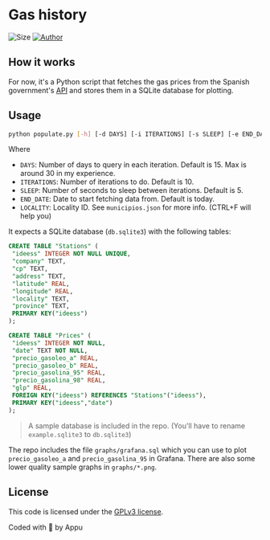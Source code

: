# Gas history

![Size](https://img.shields.io/github/repo-size/appuchias/gas_history?color=orange&style=flat-square)
[![Author](https://img.shields.io/badge/Project%20by-Appu-9cf?style=flat-square)](https://github.com/appuchias)

## How it works

For now, it's a Python script that fetches the gas prices from the Spanish government's [API](https://sedeaplicaciones.minetur.gob.es/ServiciosRESTCarburantes/PreciosCarburantes/help) and stores them in a SQLite database for plotting.

## Usage

```bash
python populate.py [-h] [-d DAYS] [-i ITERATIONS] [-s SLEEP] [-e END_DATE] [-m LOCALITY]
```

Where

- `DAYS`: Number of days to query in each iteration. Default is 15. Max is around 30 in my experience.
- `ITERATIONS`: Number of iterations to do. Default is 10.
- `SLEEP`: Number of seconds to sleep between iterations. Default is 5.
- `END_DATE`: Date to start fetching data from. Default is today.
- `LOCALITY`: Locality ID. See `municipios.json` for more info. (CTRL+F will help you)

It expects a SQLite database (`db.sqlite3`) with the following tables:

```sql
CREATE TABLE "Stations" (
 "ideess" INTEGER NOT NULL UNIQUE,
 "company" TEXT,
 "cp" TEXT,
 "address" TEXT,
 "latitude" REAL,
 "longitude" REAL,
 "locality" TEXT,
 "province" TEXT,
 PRIMARY KEY("ideess")
);
```

```sql
CREATE TABLE "Prices" (
 "ideess" INTEGER NOT NULL,
 "date" TEXT NOT NULL,
 "precio_gasoleo_a" REAL,
 "precio_gasoleo_b" REAL,
 "precio_gasolina_95" REAL,
 "precio_gasolina_98" REAL,
 "glp" REAL,
 FOREIGN KEY("ideess") REFERENCES "Stations"("ideess"),
 PRIMARY KEY("ideess","date")
);
```

> A sample database is included in the repo. (You'll have to rename `example.sqlite3` to `db.sqlite3`)

The repo includes the file `graphs/grafana.sql` which you can use to plot `precio_gasoleo_a` and `precio_gasolina_95` in Grafana.
There are also some lower quality sample graphs in `graphs/*.png`.

## License

This code is licensed under the [GPLv3 license](https://github.com/appuchias/gas_history/blob/master/LICENSE).

Coded with 🖤 by Appu
